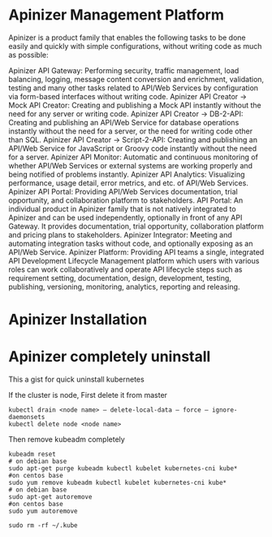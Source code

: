 # Apinizer Management Platform
Apinizer is a product family that enables the following tasks to be done easily and quickly with simple configurations, without writing code as much as possible:

Apinizer API Gateway: Performing security, traffic management, load balancing, logging, message content conversion and enrichment, validation, testing and many other tasks related to API/Web Services by configuration via form-based interfaces without writing code.
Apinizer API Creator → Mock API Creator: Creating and publishing a Mock API instantly without the need for any server or writing code.
Apinizer API Creator → DB-2-API: Creating and publishing an API/Web Service for database operations instantly without the need for a server, or the need for writing code other than SQL.
Apinizer API Creator → Script-2-API: Creating and publishing an API/Web Service for JavaScript or Groovy code instantly without the need for a server.
Apinizer API Monitor: Automatic and continuous monitoring of whether API/Web Services or external systems are working properly and being notified of problems instantly.
Apinizer API Analytics: Visualizing performance, usage detail, error metrics, and etc. of API/Web Services.
Apinizer API Portal: Providing API/Web Services documentation, trial opportunity, and collaboration platform to stakeholders.
API Portal: An individual product in Apinizer family that is not natively integrated to Apinizer and can be used independently, optionally in front of any API Gateway. It provides documentation, trial opportunity, collaboration platform and pricing plans to stakeholders.
Apinizer Integrator: Meeting and automating integration tasks without code, and optionally exposing as an API/Web Service.
Apinizer Platform: Providing API teams a single, integrated API Development Lifecycle Management platform which users with various roles can work collaboratively and operate API lifecycle steps such as requirement setting, documentation, design, development, testing, publishing, versioning, monitoring, analytics, reporting and releasing.

# Apinizer Installation

# Apinizer completely uninstall

This a gist for quick uninstall kubernetes

If the cluster is node, First delete it from master
```
kubectl drain <node name> — delete-local-data — force — ignore-daemonsets
kubectl delete node <node name>
```

Then remove kubeadm completely
```
kubeadm reset 
# on debian base 
sudo apt-get purge kubeadm kubectl kubelet kubernetes-cni kube* 
#on centos base
sudo yum remove kubeadm kubectl kubelet kubernetes-cni kube*
# on debian base
sudo apt-get autoremove
#on centos base
sudo yum autoremove
 
sudo rm -rf ~/.kube
```
